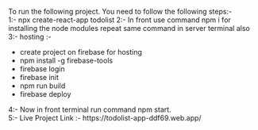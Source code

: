 To run the following project. You need to follow the following steps:- <br>
1:- npx create-react-app todolist
2:- In front use command npm i for installing the node modules repeat same command in server terminal also
<br>
3:- hosting :-
<ul>
  <li>
    create project on firebase for hosting 
  </li>
  <li>
    npm install -g firebase-tools 
  </li>
  <li>
    firebase login
  </li>
  <li>
    firebase init
  </li>
  <li>
    npm run build
  </li>
<li>
    firebase deploy<br>
</li>
</ul>
4:- Now in front terminal run command npm start.<br>
5:- Live Project Link :- https://todolist-app-ddf69.web.app/
                
